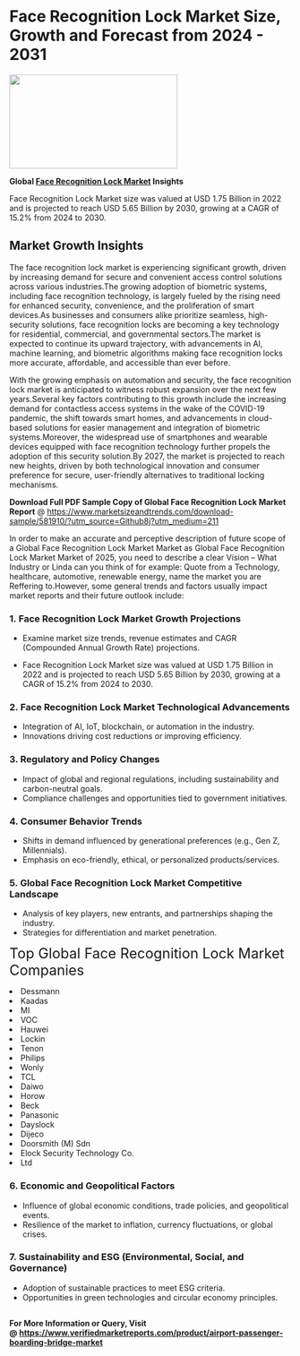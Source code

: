 <H1>Face Recognition Lock Market Size, Growth and Forecast from 2024 - 2031</H1><img class="aligncenter size-medium wp-image-584254" src="https://thirdeyenews.in/wp-content/uploads/2024/09/Global-Market-Research-300x168.jpeg" alt="" width="300" height="168" /><p><strong>Global&nbsp;<a href="https://www.marketsizeandtrends.com/download-sample/581910/?utm_source=Github8j?utm_medium=211">Face Recognition Lock Market</a> Insights</strong></p><p>Face Recognition Lock Market size was valued at USD 1.75 Billion in 2022 and is projected to reach USD 5.65 Billion by 2030, growing at a CAGR of 15.2% from 2024 to 2030.</p><p><h2>Market Growth Insights</h2> <p>The face recognition lock market is experiencing significant growth, driven by increasing demand for secure and convenient access control solutions across various industries.The growing adoption of biometric systems, including face recognition technology, is largely fueled by the rising need for enhanced security, convenience, and the proliferation of smart devices.As businesses and consumers alike prioritize seamless, high-security solutions, face recognition locks are becoming a key technology for residential, commercial, and governmental sectors.The market is expected to continue its upward trajectory, with advancements in AI, machine learning, and biometric algorithms making face recognition locks more accurate, affordable, and accessible than ever before.</p> <p>With the growing emphasis on automation and security, the face recognition lock market is anticipated to witness robust expansion over the next few years.Several key factors contributing to this growth include the increasing demand for contactless access systems in the wake of the COVID-19 pandemic, the shift towards smart homes, and advancements in cloud-based solutions for easier management and integration of biometric systems.Moreover, the widespread use of smartphones and wearable devices equipped with face recognition technology further propels the adoption of this security solution.By 2027, the market is projected to reach new heights, driven by both technological innovation and consumer preference for secure, user-friendly alternatives to traditional locking mechanisms.<p><span class=""><strong>Download Full PDF Sample Copy of Global Face Recognition Lock Market Report</strong> @ <a href="https://www.marketsizeandtrends.com/download-sample/581910/?utm_source=Github8j?utm_medium=211" target="_blank">https://www.marketsizeandtrends.com/download-sample/581910/?utm_source=Github8j?utm_medium=211</a></span></p><p>In order to make an accurate and perceptive description of future scope of a Global&nbsp;Face Recognition Lock Market Market as Global&nbsp;Face Recognition Lock Market Market of 2025, you need to describe a clear Vision &ndash; What Industry or Linda can you think of for example: Quote from a Technology, healthcare, automotive, renewable energy, name the market you are Reffering to.However, some general trends and factors usually impact market reports and their future outlook include:</p><h3>1.&nbsp;<strong>Face Recognition Lock Market Growth Projections</strong></h3><ul><li>Examine market size trends, revenue estimates and CAGR (Compounded Annual Growth Rate) projections.</li><li><p>Face Recognition Lock Market size was valued at USD 1.75 Billion in 2022 and is projected to reach USD 5.65 Billion by 2030, growing at a CAGR of 15.2% from 2024 to 2030.</p></li></ul><h3>2.&nbsp;<strong>Face Recognition Lock Market Technological Advancements</strong></h3><ul><li>Integration of AI, IoT, blockchain, or automation in the industry.</li><li>Innovations driving cost reductions or improving efficiency.</li></ul><h3>3.&nbsp;<strong>Regulatory and Policy Changes</strong></h3><ul><li>Impact of global and regional regulations, including sustainability and carbon-neutral goals.</li><li>Compliance challenges and opportunities tied to government initiatives.</li></ul><h3>4.&nbsp;<strong>Consumer Behavior Trends</strong></h3><ul><li>Shifts in demand influenced by generational preferences (e.g., Gen Z, Millennials).</li><li>Emphasis on eco-friendly, ethical, or personalized products/services.</li></ul><h3>5.&nbsp;<strong>Global Face Recognition Lock Market Competitive Landscape</strong></h3><ul><li>Analysis of key players, new entrants, and partnerships shaping the industry.</li><li>Strategies for differentiation and market penetration.</li></ul><p data-pm-slice="1 1 []"><span style="color: inherit; font-family: inherit; font-size: 25px;">Top Global Face Recognition Lock Market Companies</span></p><div class="" data-test-id=""><p><li>Dessmann</li><li> Kaadas</li><li> MI</li><li> VOC</li><li> Hauwei</li><li> Lockin</li><li> Tenon</li><li> Philips</li><li> Wonly</li><li> TCL</li><li> Daiwo</li><li> Horow</li><li> Beck</li><li> Panasonic</li><li> Dayslock</li><li> Dijeco</li><li> Doorsmith (M) Sdn</li><li> Elock Security Technology Co.</li><li> Ltd</li></p></div><h3>6.&nbsp;<strong>Economic and Geopolitical Factors</strong></h3><ul><li>Influence of global economic conditions, trade policies, and geopolitical events.</li><li>Resilience of the market to inflation, currency fluctuations, or global crises.</li></ul><h3>7.&nbsp;<strong>Sustainability and ESG (Environmental, Social, and Governance)</strong></h3><ul><li>Adoption of sustainable practices to meet ESG criteria.</li><li>Opportunities in green technologies and circular economy principles.</li></ul><h2><strong style="font-size: 14px;">For More Information or Query, Visit @&nbsp;</strong><a style="background-color: #ffffff; font-size: 14px;" href="https://www.marketsizeandtrends.com/report/face-recognition-lock-market/" target="_blank">https://www.verifiedmarketreports.com/product/airport-passenger-boarding-bridge-market</a></h2>